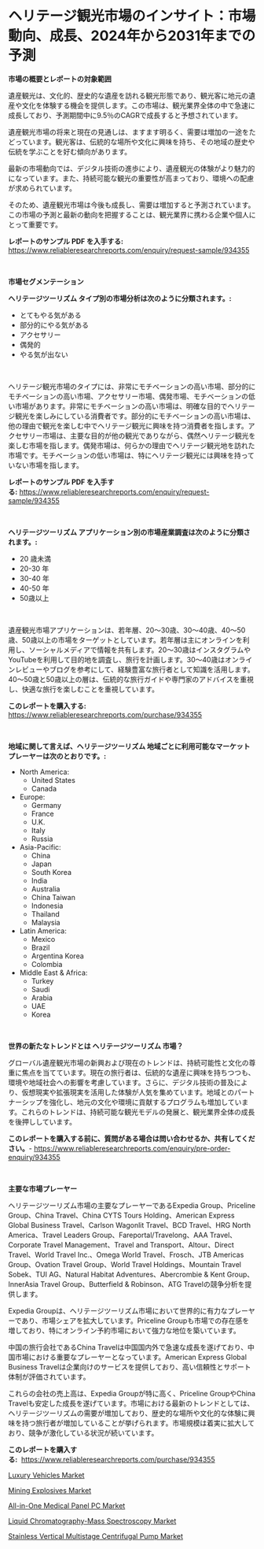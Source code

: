 <p><h1>ヘリテージ観光市場のインサイト：市場動向、成長、2024年から2031年までの予測</h1></p><p><strong>市場の概要とレポートの対象範囲</strong></p>
<p><p>遺産観光は、文化的、歴史的な遺産を訪れる観光形態であり、観光客に地元の遺産や文化を体験する機会を提供します。この市場は、観光業界全体の中で急速に成長しており、予測期間中に9.5％のCAGRで成長すると予想されています。</p><p>遺産観光市場の将来と現在の見通しは、ますます明るく、需要は増加の一途をたどっています。観光客は、伝統的な場所や文化に興味を持ち、その地域の歴史や伝統を学ぶことを好む傾向があります。</p><p>最新の市場動向では、デジタル技術の進歩により、遺産観光の体験がより魅力的になっています。また、持続可能な観光の重要性が高まっており、環境への配慮が求められています。</p><p>そのため、遺産観光市場は今後も成長し、需要は増加すると予測されています。この市場の予測と最新の動向を把握することは、観光業界に携わる企業や個人にとって重要です。</p></p>
<p><strong>レポートのサンプル PDF を入手する:</strong> <a href="https://www.reliableresearchreports.com/enquiry/request-sample/934355">https://www.reliableresearchreports.com/enquiry/request-sample/934355</a></p>
<p>&nbsp;</p>
<p><strong>市場セグメンテーション</strong></p>
<p><strong>ヘリテージツーリズム タイプ別の市場分析は次のように分類されます。:</strong></p>
<p><ul><li>とてもやる気がある</li><li>部分的にやる気がある</li><li>アクセサリー</li><li>偶発的</li><li>やる気が出ない</li></ul></p>
<p>&nbsp;</p>
<p><p>ヘリテージ観光市場のタイプには、非常にモチベーションの高い市場、部分的にモチベーションの高い市場、アクセサリー市場、偶発市場、モチベーションの低い市場があります。非常にモチベーションの高い市場は、明確な目的でヘリテージ観光を楽しみにしている消費者です。部分的にモチベーションの高い市場は、他の理由で観光を楽しむ中でヘリテージ観光に興味を持つ消費者を指します。アクセサリー市場は、主要な目的が他の観光でありながら、偶然ヘリテージ観光を楽しむ市場を指します。偶発市場は、何らかの理由でヘリテージ観光地を訪れた市場です。モチベーションの低い市場は、特にヘリテージ観光には興味を持っていない市場を指します。</p></p>
<p><strong>レポートのサンプル PDF を入手する:</strong>&nbsp;<a href="https://www.reliableresearchreports.com/enquiry/request-sample/934355">https://www.reliableresearchreports.com/enquiry/request-sample/934355</a></p>
<p>&nbsp;</p>
<p><strong> ヘリテージツーリズム アプリケーション別の市場産業調査は次のように分類されます。:</strong></p>
<p><ul><li>20 歳未満</li><li>20-30 年</li><li>30-40 年</li><li>40-50 年</li><li>50歳以上</li></ul></p>
<p>&nbsp;</p>
<p><p>遺産観光市場アプリケーションは、若年層、20〜30歳、30〜40歳、40〜50歳、50歳以上の市場をターゲットとしています。若年層は主にオンラインを利用し、ソーシャルメディアで情報を共有します。20〜30歳はインスタグラムやYouTubeを利用して目的地を調査し、旅行を計画します。30〜40歳はオンラインレビューやブログを参考にして、経験豊富な旅行者として知識を活用します。40〜50歳と50歳以上の層は、伝統的な旅行ガイドや専門家のアドバイスを重視し、快適な旅行を楽しむことを重視しています。</p></p>
<p><strong>このレポートを購入する:</strong>&nbsp; <a href="https://www.reliableresearchreports.com/purchase/934355">https://www.reliableresearchreports.com/purchase/934355</a></p>
<p>&nbsp;</p>
<p><strong>地域に関して言えば、ヘリテージツーリズム 地域ごとに利用可能なマーケットプレーヤーは次のとおりです。:</strong></p>
<p><ul>
    <li>
        North America:
        <ul>
            <li>United States</li>
            <li>Canada</li>
        </ul>
    </li>
    <li>
        Europe:
        <ul>
            <li>Germany</li>
            <li>France</li>
            <li>U.K.</li>
            <li>Italy</li>
            <li>Russia</li>
        </ul>
    </li>
    <li>
        Asia-Pacific:
        <ul>
            <li>China</li>
            <li>Japan</li>
            <li>South Korea</li>
            <li>India</li>
            <li>Australia</li>
            <li>China Taiwan</li>
            <li>Indonesia</li>
            <li>Thailand</li>
            <li>Malaysia</li>
        </ul>
    </li>
    <li>
        Latin America:
        <ul>
            <li>Mexico</li>
            <li>Brazil</li>
            <li>Argentina Korea</li>
            <li>Colombia</li>
        </ul>
    </li>
    <li>
        Middle East & Africa:
        <ul>
            <li>Turkey</li>
            <li>Saudi</li>
            <li>Arabia</li>
            <li>UAE</li>
            <li>Korea</li>
        </ul>
    </li>
    </ul></p>
<p>&nbsp;</p>
<p><strong>世界の新たなトレンドとは ヘリテージツーリズム 市場？</strong></p>
<p><p>グローバル遺産観光市場の新興および現在のトレンドは、持続可能性と文化の尊重に焦点を当てています。現在の旅行者は、伝統的な遺産に興味を持ちつつも、環境や地域社会への影響を考慮しています。さらに、デジタル技術の普及により、仮想現実や拡張現実を活用した体験が人気を集めています。地域とのパートナーシップを強化し、地元の文化や環境に貢献するプログラムも増加しています。これらのトレンドは、持続可能な観光モデルの発展と、観光業界全体の成長を後押ししています。</p></p>
<p><strong>このレポートを購入する前に、質問がある場合は問い合わせるか、共有してください。</strong>- <a href="https://www.reliableresearchreports.com/enquiry/pre-order-enquiry/934355">https://www.reliableresearchreports.com/enquiry/pre-order-enquiry/934355</a></p>
<p>&nbsp;</p>
<p><strong>主要な市場プレーヤー</strong></p>
<p><p>ヘリテージツーリズム市場の主要なプレーヤーであるExpedia Group、Priceline Group、China Travel、China CYTS Tours Holding、American Express Global Business Travel、Carlson Wagonlit Travel、BCD Travel、HRG North America、Travel Leaders Group、Fareportal/Travelong、AAA Travel、Corporate Travel Management、Travel and Transport、Altour、Direct Travel、World Travel Inc.、Omega World Travel、Frosch、JTB Americas Group、Ovation Travel Group、World Travel Holdings、Mountain Travel Sobek、TUI AG、Natural Habitat Adventures、Abercrombie & Kent Group、InnerAsia Travel Group、Butterfield & Robinson、ATG Travelの競争分析を提供します。</p><p>Expedia Groupは、ヘリテージツーリズム市場において世界的に有力なプレーヤーであり、市場シェアを拡大しています。Priceline Groupも市場での存在感を増しており、特にオンライン予約市場において強力な地位を築いています。</p><p>中国の旅行会社であるChina Travelは中国国内外で急速な成長を遂げており、中国市場における重要なプレーヤーとなっています。American Express Global Business Travelは企業向けのサービスを提供しており、高い信頼性とサポート体制が評価されています。</p><p>これらの会社の売上高は、Expedia Groupが特に高く、Priceline GroupやChina Travelも安定した成長を遂げています。市場における最新のトレンドとしては、ヘリテージツーリズムの需要が増加しており、歴史的な場所や文化的な体験に興味を持つ旅行者が増加していることが挙げられます。市場規模は着実に拡大しており、競争が激化している状況が続いています。</p></p>
<p><strong>このレポートを購入する:</strong>&nbsp;&nbsp;<a href="https://www.reliableresearchreports.com/purchase/934355">https://www.reliableresearchreports.com/purchase/934355</a></p>
<p><p><a href="https://view.publitas.com/reportprime-1/luxury-vehicles-market-size-evaluating-its-market-trends-growth-and-projections-2024-2031/">Luxury Vehicles Market</a></p><p><a href="https://view.publitas.com/reportprime-1/mining-explosives-market-with-the-goal-of-estimating-the-market-size-and-future-growth-potential-of-various-market-segments-based-on-component-applications-end-user-and-region/">Mining Explosives Market</a></p><p><a href="https://funky-papaya-cf4.notion.site/All-in-One-Medical-Panel-PC-Market-Research-Report-Provides-Critical-Insights-that-can-help-Shape-Bu-414ea169c68443c7941eec854054de31">All-in-One Medical Panel PC Market</a></p><p><a href="https://github.com/provorikovar/Market-Research-Report-List-3/blob/main/liquid-chromatography-mass-spectroscopy-market.md">Liquid Chromatography-Mass Spectroscopy Market</a></p><p><a href="https://issuu.com/reportprime-2/docs/stainless-vertical-multistage-centrifugal-pump-mar">Stainless Vertical Multistage Centrifugal Pump Market</a></p></p>